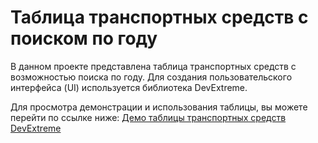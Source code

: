 # Таблица транспортных средств с поиском по году

В данном проекте представлена таблица транспортных средств с возможностью поиска по году. Для создания пользовательского интерфейса (UI) используется библиотека DevExtreme.

Для просмотра демонстрации и использования таблицы, вы можете перейти по ссылке ниже:
[Демо таблицы транспортных средств DevExtreme](https://js.devexpress.com/Angular/Demos/WidgetsGallery/Demo/DataGrid/Overview/MaterialBlueLight/)
